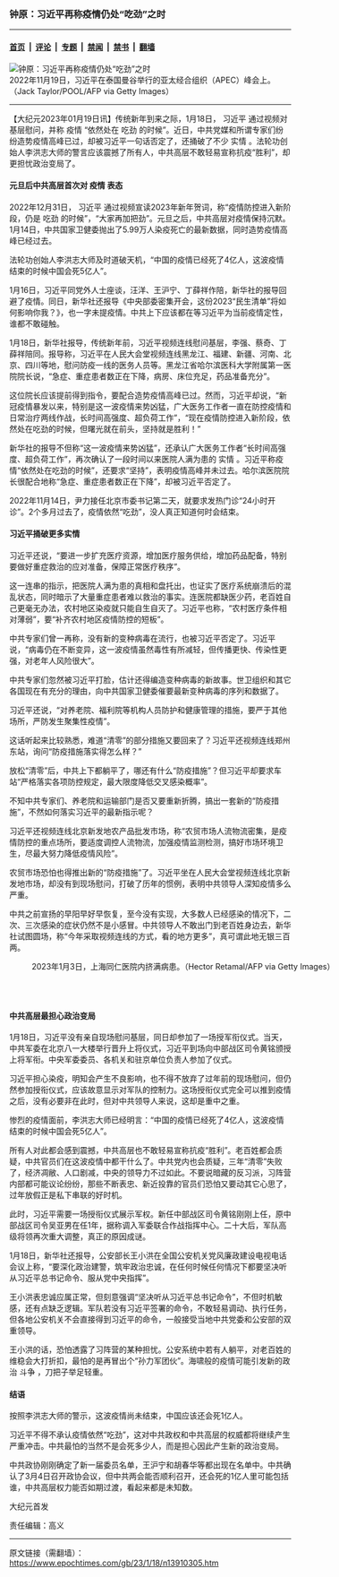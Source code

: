 ### 钟原：习近平再称疫情仍处“吃劲”之时

---

#### [首页](../../../..?n13910305) &nbsp;|&nbsp; [评论](../../../../../epoch-comment?n13910305) &nbsp;|&nbsp; [专题](../../../../../epoch-special?n13910305) &nbsp;|&nbsp; [禁闻](../../../../../epoch-news?n13910305) &nbsp;|&nbsp; [禁书](../../../../../books?n13910305) &nbsp;|&nbsp; [翻墙](https://github.com/gfw-breaker/nogfw/blob/master/README.md?n13910305)


<div><img alt="钟原：习近平再称疫情仍处“吃劲”之时" class="attachment-djy_600_400 size-djy_600_400 wp-post-image" src="https://i.epochtimes.com/assets/uploads/2023/01/id13910306-GettyImages-1244887311-600x400.jpg"/>
<div class="caption">
 2022年11月19日，习近平在泰国曼谷举行的亚太经合组织（APEC）峰会上。（Jack Taylor/POOL/AFP via Getty Images）
</div></div><hr/><div class="post_content" id="artbody" itemprop="articleBody">
 <!-- article content begin -->
 <p>
  【大纪元2023年01月19日讯】传统新年到来之际，1月18日，
  <ok href="https://www.epochtimes.com/gb/tag/%E4%B9%A0%E8%BF%91%E5%B9%B3.html">
   习近平
  </ok>
  通过视频对基层慰问，并称
  <ok href="https://www.epochtimes.com/gb/tag/%E7%96%AB%E6%83%85.html">
   疫情
  </ok>
  “依然处在
  <ok href="https://www.epochtimes.com/gb/tag/%E5%90%83%E5%8A%B2.html">
   吃劲
  </ok>
  的时候”。近日，中共党媒和所谓专家们纷纷造势疫情高峰已过，却被习近平一句话否定了，还捅破了不少
  <ok href="https://www.epochtimes.com/gb/tag/%E5%AE%9E%E6%83%85.html">
   实情
  </ok>
  。法轮功创始人李洪志大师的警言应该震撼了所有人，中共高层不敢轻易宣称抗疫“胜利”，却更担忧政治变局了。
 </p>
 <h4>
  元旦后中共高层首次对
  <ok href="https://www.epochtimes.com/gb/tag/%E7%96%AB%E6%83%85.html">
   疫情
  </ok>
  表态
 </h4>
 <p>
  2022年12月31日，
  <ok href="https://www.epochtimes.com/gb/tag/%E4%B9%A0%E8%BF%91%E5%B9%B3.html">
   习近平
  </ok>
  通过视频宣读2023年新年贺词，称“疫情防控进入新阶段，仍是
  <ok href="https://www.epochtimes.com/gb/tag/%E5%90%83%E5%8A%B2.html">
   吃劲
  </ok>
  的时候”，“大家再加把劲”。元旦之后，中共高层对疫情保持沉默。1月14日，中共国家卫健委抛出了5.99万人染疫死亡的最新数据，同时造势疫情高峰已经过去。
 </p>
 <p>
  法轮功创始人李洪志大师及时道破天机，“中国的疫情已经死了4亿人，这波疫情结束的时候中国会死5亿人”。
 </p>
 <p>
  1月16日，习近平同党外人士座谈，汪洋、王沪宁、丁薛祥作陪，新华社的报导回避了疫情。同日，新华社还报导《中央部委密集开会，这份2023“民生清单”将如何影响你我？》，也一字未提疫情。中共上下应该都在等习近平为当前疫情定性，谁都不敢碰触。
 </p>
 <p>
  1月18日，新华社报导，传统新年前，习近平视频连线慰问基层，李强、蔡奇、丁薛祥陪同。报导称，习近平在人民大会堂视频连线黑龙江、福建、新疆、河南、北京、四川等地，慰问防疫一线的医务人员等。黑龙江省哈尔滨医科大学附属第一医院院长说，“急症、重症患者数正在下降，病房、床位充足，药品准备充分”。
 </p>
 <p>
  这位院长应该提前得到指令，要配合造势疫情高峰已过。然而，习近平却说，“新冠疫情暴发以来，特别是这一波疫情来势凶猛，广大医务工作者一直在防控疫情和日常治疗两线作战，长时间高强度、超负荷工作”，“现在疫情防控进入新阶段，依然处在吃劲的时候，但曙光就在前头，坚持就是胜利！”
 </p>
 <p>
  新华社的报导不但称“这一波疫情来势凶猛”，还承认广大医务工作者“长时间高强度、超负荷工作”，再次确认了一段时间以来医院人满为患的
  <ok href="https://www.epochtimes.com/gb/tag/%E5%AE%9E%E6%83%85.html">
   实情
  </ok>
  。习近平称疫情“依然处在吃劲的时候”，还要求“坚持”，表明疫情高峰并未过去。哈尔滨医院院长很配合地称“急症、重症患者数正在下降”，却被习近平否定了。
 </p>
 <p>
  2022年11月14日，尹力接任北京市委书记第二天，就要求发热门诊“24小时开诊”。2个多月过去了，疫情依然“吃劲”，没人真正知道何时会结束。
 </p>
 <h4>
  习近平捅破更多实情
 </h4>
 <p>
  习近平还说，“要进一步扩充医疗资源，增加医疗服务供给，增加药品配备，特别要做好重症救治的应对准备，保障正常医疗秩序”。
 </p>
 <p>
  这一连串的指示，把医院人满为患的真相和盘托出，也证实了医疗系统崩溃后的混乱状态，同时暗示了大量重症患者难以救治的事实。连医院都缺医少药，老百姓自己更毫无办法，农村地区染疫就只能自生自灭了。习近平也称，“农村医疗条件相对薄弱”，要“补齐农村地区疫情防控的短板”。
 </p>
 <p>
  中共专家们曾一再称，没有新的变种病毒在流行，也被习近平否定了。习近平说，“病毒仍在不断变异，这一波疫情虽然毒性有所减轻，但传播更快、传染性更强，对老年人风险很大”。
 </p>
 <p>
  中共专家们忽然被习近平打脸，估计还得编造变种病毒的新故事。世卫组织和其它各国现在有充分的理由，向中共国家卫健委催要最新变种病毒的序列和数据了。
 </p>
 <p>
  习近平还说，“对养老院、福利院等机构人员防护和健康管理的措施，要严于其他场所，严防发生聚集性疫情”。
 </p>
 <p>
  这话听起来比较熟悉，难道“清零”的部分措施又要回来了？习近平还视频连线郑州东站，询问“防疫措施落实得怎么样？”
 </p>
 <p>
  放松“清零”后，中共上下都躺平了，哪还有什么“防疫措施”？但习近平却要求车站“严格落实各项防控规定，最大限度降低交叉感染概率”。
 </p>
 <p>
  不知中共专家们、养老院和运输部门是否又要重新折腾，搞出一套新的“防疫措施”，不然如何落实习近平的最新指示呢？
 </p>
 <p>
  习近平还视频连线北京新发地农产品批发市场，称“农贸市场人流物流密集，是疫情防控的重点场所，要适度调控人流物流，加强疫情监测检测，搞好市场环境卫生，尽最大努力降低疫情风险”。
 </p>
 <p>
  农贸市场恐怕也得推出新的“防疫措施”了。习近平坐在人民大会堂视频连线北京新发地市场，却没有到现场慰问，打破了历年的惯例，表明中共领导人深知疫情多么严重。
 </p>
 <p>
  中共之前宣扬的早阳早好早恢复，至今没有实现，大多数人已经感染的情况下，二次、三次感染的症状仍然不是小感冒。中共领导人不敢出门到老百姓身边去，新华社试图圆场，称“今年采取视频连线的方式，看的地方更多”，真可谓此地无银三百两。
 </p>
 <figure aria-describedby="caption-attachment-13910307" class="wp-caption aligncenter" id="attachment_13910307" style="width: 600px">
  <ok href="https://i.epochtimes.com/assets/uploads/2023/01/id13910307-GettyImages-1245955177.jpg" target="_blank">
   <img alt="" class="size-large wp-image-13910307" src="https://i.epochtimes.com/assets/uploads/2023/01/id13910307-GettyImages-1245955177-600x399.jpg"/>
  </ok>
  <br/><figcaption class="wp-caption-text" id="caption-attachment-13910307">
   2023年1月3日，上海同仁医院内挤满病患。（Hector Retamal/AFP via Getty Images）
  </figcaption><br/>
 </figure><br/>
 <h4>
  中共高层最担心政治变局
 </h4>
 <p>
  1月18日，习近平没有亲自现场慰问基层，同日却参加了一场授军衔仪式。当天，中共军委在北京八一大楼举行晋升上将仪式，习近平到场向中部战区司令黄铭颁授上将军衔。中央军委委员、各机关和驻京单位负责人参加了仪式。
 </p>
 <p>
  习近平担心染疫，明知会产生不良影响，也不得不放弃了过年前的现场慰问，但仍然参加授衔仪式，应该故意显示对军队的控制力。这场授衔仪式完全可以推到疫情之后，没有必要非在此时，但对中共领导人来说，这却是重中之重。
 </p>
 <p>
  惨烈的疫情面前，李洪志大师已经明言：“中国的疫情已经死了4亿人，这波疫情结束的时候中国会死5亿人”。
 </p>
 <p>
  所有人对此都会感到震撼，中共高层也不敢轻易宣称抗疫“胜利”。老百姓都会质疑，中共官员们在这波疫情中都干什么了。中共党内也会质疑，三年“清零”失败了，经济凋敝、人口剧减，中央的领导力不过如此。不要说暗藏的反习派，习阵营内部都可能议论纷纷，那些不断表忠、新近投靠的官员们恐怕又要动其它心思了，过年放假正是私下串联的好时机。
 </p>
 <p>
  此时，习近平需要一场授衔仪式展示军权。新任中部战区司令黄铭刚刚上任，原中部战区司令吴亚男在任1年，据称调入军委联合作战指挥中心。二十大后，军队高级将领再次重大调整，真正的原因成谜。
 </p>
 <p>
  1月18日，新华社还报导，公安部长王小洪在全国公安机关党风廉政建设电视电话会议上称，“要深化政治建警，筑牢政治忠诚，在任何时候任何情况下都要坚决听从习近平总书记命令、服从党中央指挥”。
 </p>
 <p>
  王小洪表忠诚应属正常，但刻意强调“坚决听从习近平总书记命令”，不但时机敏感，还有点缺乏逻辑。军队若没有习近平签署的命令，不敢轻易调动、执行任务，但各地公安机关不会直接得到习近平的命令，一般接受当地中共党委和公安部的双重领导。
 </p>
 <p>
  王小洪的话，恐怕透露了习阵营的某种担忧。公安系统中若有人躺平，对老百姓的维稳会大打折扣，最怕的是再冒出个“孙力军团伙”。海啸般的疫情可能引发新的政治
  <ok href="https://www.epochtimes.com/gb/tag/%E6%96%97%E4%BA%89.html">
   斗争
  </ok>
  ，刀把子举足轻重。
 </p>
 <h4>
  结语
 </h4>
 <p>
  按照李洪志大师的警示，这波疫情尚未结束，中国应该还会死1亿人。
 </p>
 <p>
  习近平不得不承认疫情依然“吃劲”，这对中共政权和中共高层的权威都将继续产生严重冲击。中共最怕的当然不是会死多少人，而是担心因此产生新的政治变局。
 </p>
 <p>
  中共政协刚刚确定了新一届委员名单，王沪宁和胡春华等都出现在名单中。中共确认了3月4日召开政协会议，但中共两会能否顺利召开，还会死的1亿人里可能包括谁，中共高层权力能否如期过渡，看起来都是未知数。
 </p>
 <p>
  大纪元首发
 </p>
 <p>
  责任编辑：高义
 </p>
 <!-- article content end -->
 <div id="below_article_ad">
 </div>
</div>


---

原文链接（需翻墙）：https://www.epochtimes.com/gb/23/1/18/n13910305.htm